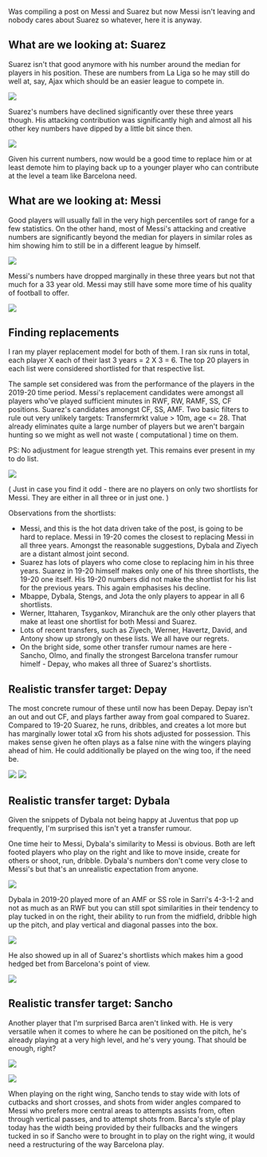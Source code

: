 Was compiling a post on Messi and Suarez but now Messi isn't leaving and nobody cares about Suarez so whatever, here it is anyway.



## What are we looking at: Suarez

Suarez isn't that good anymore with his number around the median for players in his position. These are numbers from La Liga so he may still do well at, say, Ajax which should be an easier league to compete in.

![](Suarez_20200630.png)

Suarez's numbers have declined significantly over these three years though. His attacking contribution was significantly high and almost all his other key numbers have dipped by a little bit since then. 

![](Suarez_Suarez_1920_1718.png)

Given his current numbers, now would be a good time to replace him or at least demote him to playing back up to a younger player who can contribute at the level a team like Barcelona need.

## What are we looking at: Messi

Good players will usually fall in the very high percentiles sort of range for a few statistics. On the other hand, most of Messi's attacking and creative numbers are significantly beyond the median for players in similar roles as him showing him to still be in a different league by himself.

![](Messi_20200630.png)

Messi's numbers have dropped marginally in these three years but not that much for a 33 year old. Messi may still have some more time of his quality of football to offer.

![](Messi_Messi_1920_1718.png)

## Finding replacements

I ran my player replacement model for both of them. I ran six runs in total, each player X each of their last 3 years = 2 X 3 = 6. The top 20 players in each list were  considered shortlisted for that respective list.

The sample set considered was from the performance of the players in the 2019-20 time period. Messi's replacement candidates were amongst all players who've played sufficient minutes in RWF, RW, RAMF, SS, CF positions. Suarez's candidates amongst CF, SS, AMF. Two basic filters to rule out very unlikely targets: Transfermrkt value > 10m, age <= 28. That already eliminates quite a large number of players but we aren't bargain hunting so we might as well not waste ( computational ) time on them.

PS: No adjustment for league strength yet. This remains ever present in my to do list.

![](Shortlists.png)

( Just in case you find it odd - there are no players on only two shortlists for Messi. They are either in all three or in just one. )

Observations from the shortlists:
- Messi, and this is the hot data driven take of the post, is going to be hard to replace. Messi in 19-20 comes the closest to replacing Messi in all three years. Amongst the reasonable suggestions, Dybala and Ziyech are a distant almost joint second.
- Suarez has lots of players who come close to replacing him in his three years. Suarez in 19-20 himself makes only one of his three shortlists, the 19-20 one itself. His 19-20 numbers did not make the shortlist for his list for the previous years. This again emphasises his decline.
- Mbappe, Dybala, Stengs, and Jota the only players to appear in all 6 shortlists.
- Werner, Ittaharen, Tsygankov, Miranchuk are the only other players that make at least one shortlist for both Messi and Suarez.
- Lots of recent transfers, such as Ziyech, Werner, Havertz, David, and Antony show up strongly on these lists. We all have our regrets.
- On the bright side, some other transfer rumour names are here - Sancho, Olmo, and finally the strongest Barcelona transfer rumour himelf - Depay, who makes all three of Suarez's shortlists. 

## Realistic transfer target: Depay

The most concrete rumour of these until now has been Depay. Depay isn't an out and out CF, and plays farther away from goal compared to Suarez. Compared to 19-20 Suarez, he runs, dribbles, and creates a lot more but has marginally lower total xG from his shots adjusted for possession. This makes sense given he often plays as a false nine with the wingers playing ahead of him. He could additionally be played on the  wing too, if the need be.

![](Suarez_Depay_1920_1920.png)
![](Depay_20200630.png)

## Realistic transfer target: Dybala

Given the snippets of Dybala not being happy at Juventus that pop up frequently, I'm surprised this isn't yet a transfer rumour.

One time heir to Messi, Dybala's similarity to Messi is obvious. Both are left footed players who play on the right and like to move inside, create for others or shoot, run, dribble. Dybala's numbers don't come very close to Messi's but that's an unrealistic expectation from anyone.

![](Messi_Dybala_1920_1920.png)

Dybala in 2019-20 played more of an AMF or SS role in Sarri's 4-3-1-2 and not as much as an RWF  but you can still spot similarities in their tendency to play tucked in on the right, their ability to run from the midfield, dribble high up the pitch, and play vertical and diagonal passes into the box.

![](Dybala_20200630.png)

He also showed up in all of Suarez's shortlists which makes him a good hedged bet from Barcelona's point of view.

![](Dybala_Suarez_1920_1920.png)

## Realistic transfer target: Sancho

Another player that I'm surprised Barca aren't linked with. He is very versatile when it comes to where he can be positioned on the pitch, he's already playing at a very high level, and he's very young. That should be enough, right?

![](Messi_Sancho_1920_1920.png)

![](Sancho_20200630.png)

When playing on the right wing, Sancho tends to stay wide with lots of cutbacks and short crosses, and shots from wider angles compared to Messi who prefers more central areas to attempts assists from, often through vertical passes, and to attempt shots from. Barca's style of play today has the width being provided by their fullbacks and the wingers tucked in so if Sancho were to brought in to play on the right wing, it would need a restructuring of the way Barcelona play.
